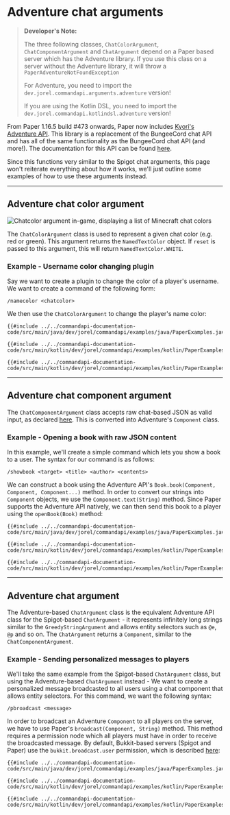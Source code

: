 # Adventure chat arguments

> **Developer's Note:**
>
> The three following classes, `ChatColorArgument`, `ChatComponentArgument` and `ChatArgument` depend on a Paper based server which has the Adventure library. If you use this class on a server without the Adventure library, it will throw a `PaperAdventureNotFoundException`
>
> For Adventure, you need to import the `dev.jorel.commandapi.arguments.adventure` version!
>
> If you are using the Kotlin DSL, you need to import the `dev.jorel.commandapi.kotlindsl.adventure` version!

From Paper 1.16.5 build #473 onwards, Paper now includes [Kyori's Adventure API](https://github.com/KyoriPowered/adventure-platform). This library is a replacement of the BungeeCord chat API and has all of the same functionality as the BungeeCord chat API (and more!). The documentation for this API can be found [here](https://docs.adventure.kyori.net/index.html).

Since this functions very similar to the Spigot chat arguments, this page won't reiterate everything about how it works, we'll just outline some examples of how to use these arguments instead.

-----

## Adventure chat color argument

![Chatcolor argument in-game, displaying a list of Minecraft chat colors](./images/arguments/chatcolor.png)

The `ChatColorArgument` class is used to represent a given chat color (e.g. red or green). This argument returns the `NamedTextColor` object. If `reset` is passed to this argument, this will return `NamedTextColor.WHITE`.

<div class="example">

### Example - Username color changing plugin

Say we want to create a plugin to change the color of a player's username. We want to create a command of the following form:

```mccmd
/namecolor <chatcolor>
```

We then use the `ChatColorArgument` to change the player's name color:

<div class="multi-pre">

```java,Java
{{#include ../../commandapi-documentation-code/src/main/java/dev/jorel/commandapi/examples/java/PaperExamples.java:argumentChatAdventure1}}
```

```kotlin,Kotlin
{{#include ../../commandapi-documentation-code/src/main/kotlin/dev/jorel/commandapi/examples/kotlin/PaperExamples.kt:argumentChatAdventure1}}
```

```kotlin,Kotlin_DSL
{{#include ../../commandapi-documentation-code/src/main/kotlin/dev/jorel/commandapi/examples/kotlin/PaperExamplesKotlinDSL.kt:argumentChatAdventure1}}
```

</div>

</div>

-----

## Adventure chat component argument

The `ChatComponentArgument` class accepts raw chat-based JSON as valid input, as declared [here](https://minecraft.wiki/w/Raw_JSON_text_format). This is converted into Adventure's `Component` class.

<div class="example">

### Example - Opening a book with raw JSON content

In this example, we'll create a simple command which lets you show a book to a user. The syntax for our command is as follows:

```mccmd
/showbook <target> <title> <author> <contents>
```

We can construct a book using the Adventure API's `Book.book(Component, Component, Component...)` method. In order to convert our strings into `Component` objects, we use the `Component.text(String)` method. Since Paper supports the Adventure API natively, we can then send this book to a player using the `openBook(Book)` method:

<div class="multi-pre">

```java,Java
{{#include ../../commandapi-documentation-code/src/main/java/dev/jorel/commandapi/examples/java/PaperExamples.java:argumentChatAdventure2}}
```

```kotlin,Kotlin
{{#include ../../commandapi-documentation-code/src/main/kotlin/dev/jorel/commandapi/examples/kotlin/PaperExamples.kt:argumentChatAdventure2}}
```

```kotlin,Kotlin_DSL
{{#include ../../commandapi-documentation-code/src/main/kotlin/dev/jorel/commandapi/examples/kotlin/PaperExamplesKotlinDSL.kt:argumentChatAdventure2}}
```

</div>

</div>

-----

## Adventure chat argument

The Adventure-based `ChatArgument` class is the equivalent Adventure API class for the Spigot-based `ChatArgument` - it represents infinitely long strings similar to the `GreedyStringArgument` and allows entity selectors such as `@e`, `@p` and so on. The `ChatArgument` returns a `Component`, similar to the `ChatComponentArgument`.

<div class="example">

### Example - Sending personalized messages to players

We'll take the same example from the Spigot-based `ChatArgument` class, but using the Adventure-based `ChatArgument` instead - We want to create a personalized message broadcasted to all users using a chat component that allows entity selectors. For this command, we want the following syntax:

```mccmd
/pbroadcast <message>
```

In order to broadcast an Adventure `Component` to all players on the server, we have to use Paper's `broadcast(Component, String)` method. This method requires a permission node which all players must have in order to receive the broadcasted message. By default, Bukkit-based servers (Spigot and Paper) use the `bukkit.broadcast.user` permission, which is described [here](https://bukkit.fandom.com/wiki/CraftBukkit_Commands#Additional_Permissions):

<div class="multi-pre">

```java,Java
{{#include ../../commandapi-documentation-code/src/main/java/dev/jorel/commandapi/examples/java/PaperExamples.java:argumentChatAdventure3}}
```

```kotlin,Kotlin
{{#include ../../commandapi-documentation-code/src/main/kotlin/dev/jorel/commandapi/examples/kotlin/PaperExamples.kt:argumentChatAdventure3}}
```

```kotlin,Kotlin_DSL
{{#include ../../commandapi-documentation-code/src/main/kotlin/dev/jorel/commandapi/examples/kotlin/PaperExamplesKotlinDSL.kt:argumentChatAdventure3}}
```

</div>

</div>
